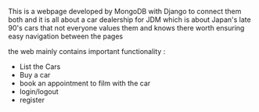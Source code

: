 This is a webpage developed by MongoDB with Django to connect them both and it is all about a car dealership for JDM which is about Japan's late 90's cars that not everyone values them and knows there worth ensuring easy navigation between the pages

the web mainly contains important functionality :
  - List the Cars
  - Buy a car
  - book an appointment to film with the car
  - login/logout
  - register
    
